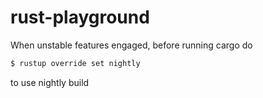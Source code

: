 # rust-playground

When unstable features engaged, before running cargo do
```sh
$ rustup override set nightly
```
to use nightly build
